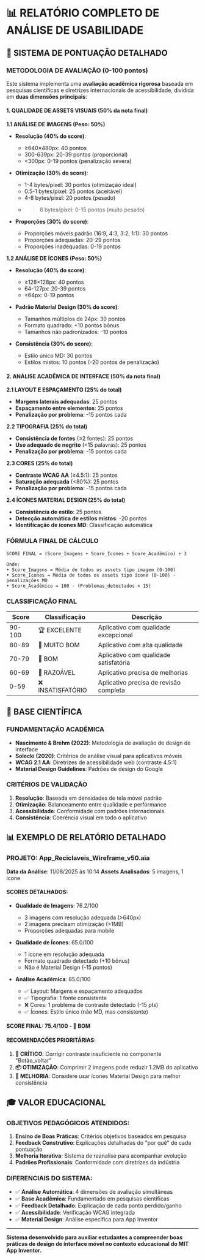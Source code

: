 # 📊 RELATÓRIO COMPLETO DE ANÁLISE DE USABILIDADE

## 🎯 SISTEMA DE PONTUAÇÃO DETALHADO

### **METODOLOGIA DE AVALIAÇÃO (0-100 pontos)**

Este sistema implementa uma **avaliação acadêmica rigorosa** baseada em pesquisas científicas e diretrizes internacionais de acessibilidade, dividida em **duas dimensões principais**:

#### **1. QUALIDADE DE ASSETS VISUAIS (50% da nota final)**

**1.1 ANÁLISE DE IMAGENS (Peso: 50%)**
- **Resolução (40% do score)**: 
  - ≥640×480px: 40 pontos
  - 300-639px: 20-39 pontos (proporcional)
  - <300px: 0-19 pontos (penalização severa)

- **Otimização (30% do score)**:
  - 1-4 bytes/pixel: 30 pontos (otimização ideal)
  - 0.5-1 bytes/pixel: 25 pontos (aceitável)  
  - 4-8 bytes/pixel: 20 pontos (pesado)
  - >8 bytes/pixel: 0-15 pontos (muito pesado)

- **Proporções (30% do score)**:
  - Proporções móveis padrão (16:9, 4:3, 3:2, 1:1): 30 pontos
  - Proporções adequadas: 20-29 pontos
  - Proporções inadequadas: 0-19 pontos

**1.2 ANÁLISE DE ÍCONES (Peso: 50%)**
- **Resolução (40% do score)**: 
  - ≥128×128px: 40 pontos
  - 64-127px: 20-39 pontos
  - <64px: 0-19 pontos

- **Padrão Material Design (30% do score)**:
  - Tamanhos múltiplos de 24px: 30 pontos
  - Formato quadrado: +10 pontos bônus
  - Tamanhos não padronizados: -10 pontos

- **Consistência (30% do score)**:
  - Estilo único MD: 30 pontos
  - Estilos mistos: 10 pontos (-20 pontos de penalização)

#### **2. ANÁLISE ACADÊMICA DE INTERFACE (50% da nota final)**

**2.1 LAYOUT E ESPAÇAMENTO (25% do total)**
- **Margens laterais adequadas**: 25 pontos
- **Espaçamento entre elementos**: 25 pontos  
- **Penalização por problema**: -15 pontos cada

**2.2 TIPOGRAFIA (25% do total)**
- **Consistência de fontes** (≤2 fontes): 25 pontos
- **Uso adequado de negrito** (<15 palavras): 25 pontos
- **Penalização por problema**: -15 pontos cada

**2.3 CORES (25% do total)**  
- **Contraste WCAG AA** (≥4.5:1): 25 pontos
- **Saturação adequada** (<80%): 25 pontos
- **Penalização por problema**: -15 pontos cada

**2.4 ÍCONES MATERIAL DESIGN (25% do total)**
- **Consistência de estilo**: 25 pontos
- **Detecção automática de estilos mistos**: -20 pontos
- **Identificação de ícones MD**: Classificação automática

### **FÓRMULA FINAL DE CÁLCULO**

```
SCORE FINAL = (Score_Imagens + Score_Ícones + Score_Acadêmico) ÷ 3

Onde:
• Score_Imagens = Média de todos os assets tipo imagem (0-100)
• Score_Ícones = Média de todos os assets tipo ícone (0-100) - penalizações MD
• Score_Acadêmico = 100 - (Problemas_detectados × 15)
```

### **CLASSIFICAÇÃO FINAL**

| Score | Classificação | Descrição |
|-------|---------------|-----------|
| 90-100 | 🏆 EXCELENTE | Aplicativo com qualidade excepcional |
| 80-89  | 🥇 MUITO BOM | Aplicativo com alta qualidade |
| 70-79  | 🥈 BOM | Aplicativo com qualidade satisfatória |
| 60-69  | 🥉 RAZOÁVEL | Aplicativo precisa de melhorias |
| 0-59   | ❌ INSATISFATÓRIO | Aplicativo precisa de revisão completa |

## 🔬 BASE CIENTÍFICA

### **FUNDAMENTAÇÃO ACADÊMICA**
- **Nascimento & Brehm (2022)**: Metodologia de avaliação de design de interface
- **Solecki (2020)**: Critérios de análise visual para aplicativos móveis  
- **WCAG 2.1 AA**: Diretrizes de acessibilidade web (contraste 4.5:1)
- **Material Design Guidelines**: Padrões de design do Google

### **CRITÉRIOS DE VALIDAÇÃO**
1. **Resolução**: Baseada em densidades de tela móvel padrão
2. **Otimização**: Balanceamento entre qualidade e performance
3. **Acessibilidade**: Conformidade com padrões internacionais
4. **Consistência**: Coerência visual em todo o aplicativo

## 📊 EXEMPLO DE RELATÓRIO DETALHADO

### **PROJETO: App_Reciclaveis_Wireframe_v50.aia**
**Data da Análise**: 11/08/2025 às 10:14
**Assets Analisados**: 5 imagens, 1 ícone

#### **SCORES DETALHADOS:**
- **Qualidade de Imagens**: 76.2/100
  - 3 imagens com resolução adequada (>640px)
  - 2 imagens precisam otimização (>1MB)
  - Proporções adequadas para mobile

- **Qualidade de Ícones**: 65.0/100  
  - 1 ícone em resolução adequada
  - Formato quadrado detectado (+10 bônus)
  - Não é Material Design (-15 pontos)

- **Análise Acadêmica**: 85.0/100
  - ✅ Layout: Margens e espaçamento adequados
  - ✅ Tipografia: 1 fonte consistente
  - ❌ Cores: 1 problema de contraste detectado (-15 pts)
  - ✅ Ícones: Estilo único (não MD, mas consistente)

#### **SCORE FINAL: 75.4/100 - 🥈 BOM**

#### **RECOMENDAÇÕES PRIORITÁRIAS:**
1. **🔴 CRÍTICO**: Corrigir contraste insuficiente no componente "Botão_voltar"
2. **📦 OTIMIZAÇÃO**: Comprimir 2 imagens pode reduzir 1.2MB do aplicativo
3. **🎨 MELHORIA**: Considere usar ícones Material Design para melhor consistência

## 🎓 VALOR EDUCACIONAL

### **OBJETIVOS PEDAGÓGICOS ATENDIDOS:**
1. **Ensino de Boas Práticas**: Critérios objetivos baseados em pesquisa
2. **Feedback Construtivo**: Explicações detalhadas do "por quê" de cada pontuação
3. **Melhoria Iterativa**: Sistema de reanalise para acompanhar evolução
4. **Padrões Profissionais**: Conformidade com diretrizes da indústria

### **DIFERENCIAIS DO SISTEMA:**
- ✅ **Análise Automática**: 4 dimensões de avaliação simultâneas
- ✅ **Base Acadêmica**: Fundamentado em pesquisas científicas
- ✅ **Feedback Detalhado**: Explicação de cada ponto perdido/ganho
- ✅ **Acessibilidade**: Verificação WCAG integrada
- ✅ **Material Design**: Análise específica para App Inventor

---

**Sistema desenvolvido para auxiliar estudantes a compreender boas práticas de design de interface móvel no contexto educacional do MIT App Inventor.**
